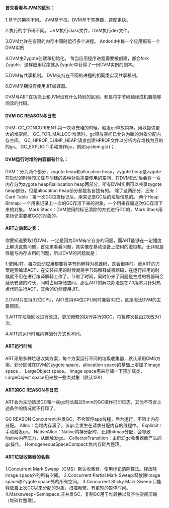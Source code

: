 #### 首先看看与JVM的区别：
1.基于的架构不同。
JVM基于栈，DVM基于寄存器，速度更快。

2.执行的字节码不同。
JVM执行class文件，DVM执行dex文件。

3.DVM允许在有限的内存中同时运行多个进程。
Andorid中每一个应用都有一个DVM实例

4.DVM由Zygote创建和初始化。
每当应用程序进程需要被创建，都会fork Zygote，这样应用程序就从Zygote中获得了一份DVM实例的副本。

5.DVM有共享机制。
DVM支持在不同的进程的相同类实现共享机制。

6.DVM早期没有使用JIT编译器。

DVM与ART在功能上和JVM没有什么特别的区别，都是将字节码翻译成机器能够阅读的代码。

#### DVM GC REASON与日志
DVM:
GC_CONCURRENT:第一次填充堆的时候，触发gc释放内存，用以提供更大的堆空间。
GC_FOR_MALLOC:堆满时，gc释放空间已允许为新的对象分配内存空间。
GC_HPROF_DUMP_HEAP:请求创建HPROF文件以分析内存堆栈为目的的gc。
GC_EXPLICIT:手动操作gc，例如system.gc()；

#### DVM运行时堆的内容都有什么：
DVM：分为两个部分，zygote heap和allocation heap，zygote heap是zygote在启动的时候预加载与创建的各种对象需要使用的空间，在DVM启动后会将一块内存分为zygote heap和allocation heap两部分，所有DVM实例可以共享zygote heap部分，但是allocation heap部分都是各自独有的。
除了这两部分，还有：
Card Table：第一次GC垃圾标记后，用来记录GC后的垃圾信息的。
两个Heap Bitmap: 一个用来记录上一次的GC存活下来的对象，一个用来存储这次GC存活下来的对象。
Mark Stack：DVM使用的标记清除的方式进行GC的，Mark Stack用来标记需要被GC的对象的。

#### ART之后起之秀：
你要知道要取代DVM，一定是因为DVM有它自身的问题，而ART能够在一定程度上解决这些问题，首先来看看问题，其实像在移动设备上使用的虚拟机，无非就是性能与内存占用的问题，所以DVM的问题就是：

1.使用JIT，每次启动应用都要将字节码解释为机器码，这会很耗时，而ART的方案是预编译AOT，在安装应用的时候就将字节码解释成机器码，在运行应用的时候就不用在进行编译解释工作了，节省了时间，同时带来了问题是生成的机器码会延长安装的时长，同时占用存储空间，那么ART的解决办法是在7.0版本只针对热点代码进行AOT，其余的仍然使用JIT。

2.DVM只支持32位CPU，ART支持64位CPU同时兼容32位，这是淘汰DVM的主要原因。

3.ART在垃圾回收进行改进，更加频繁的执行并行的GC，将暂停次数由2次改为1次。

4.ART的运行时堆内存划分方式也不同。

#### ART运行时堆
ART采用多种垃圾收集方案，每个方案运行不同的垃圾收集器，默认采用CMS方案。划分区域在DVM的zygote space、allocation space的基础上增加了Image space 、 LargeObject space。
Image space用来存储一下预加载类，LargeObject space用来放一些大对象（默认12K）


#### ART的GC REASON与日志
ART会为主动请求GC和一些gc时长超过5mm的GC操作打印日志，其他不符合上述条件的情况就不打印了。

GC REASON
Concurrent:并发GC，不会暂停app线程，后台运行，不阻止内存分配。
Alloc：当堆内存满了，该gc会发生在请求分配内存的线程中。
Explircit：手动触发gc。
NativeAlloc：Native内存分配时，比如bitmap分配，会导致Native内存压力，从而触发gc。
CollectorTransition：由奇幻gc收集器而产生的gc操作。
HomogeneousSpaceCompact:堆内存碎片整理。

#### ART垃圾收集器的名称
1.Concurrent Mark Sweep（CMS）默认收集器，使用标记清除算法。释放除Image space外的所有空间。
2.Concurrent Partial Mark Sweep:释放除Image space和Zygote space外的所有空间。
3.Concurrent Sticky Mark Sweep:只能释放自上次GC以来分配的对象，扫描频繁，有更短的暂停时间。
4.Marksweep+Semispace:非并发GC，复制GC用于堆转换以及齐性空间压缩（堆碎片整理）。





